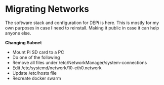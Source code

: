 # Migrating Networks

The software stack and configuration for DEPi is here. This is mostly for my own purposes in case I need to reinstall. Making it public in case it can help anyone else.

**Changing Subnet**
* Mount Pi SD card to a PC
* Do one of the following
* Remove all files under /etc/NetworkManager/system-connections
* Edit /etc/systemd/network/10-eth0.network
* Update /etc/hosts file
* Recreate docker swarm